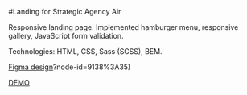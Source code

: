 #Landing for Strategic Agency Air

Responsive landing page. Implemented hamburger menu, responsive gallery, JavaScript form validation.

Technologies: HTML, CSS, Sass (SCSS), BEM.

[Figma design](https://www.figma.com/file/7qwsWggv9BAxMi2VPhBuPr/Air-(formerly-Dia))?node-id=9138%3A35)

[DEMO](https://maxshylo.github.io/dia-landing/)
